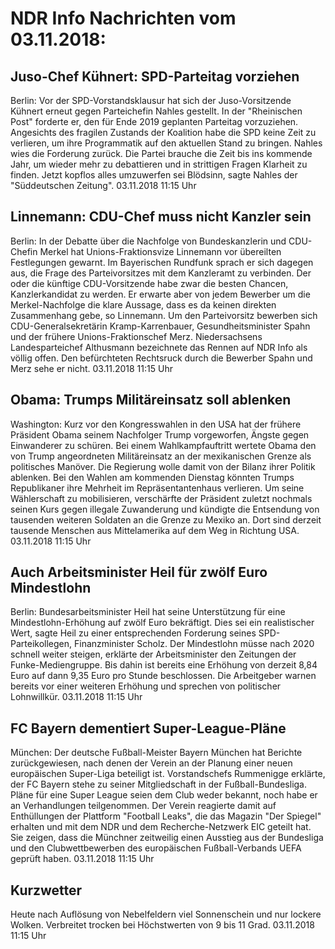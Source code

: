 # NDR Info Nachrichten vom 03.11.2018:


## Juso-Chef Kühnert: SPD-Parteitag vorziehen
Berlin: Vor der SPD-Vorstandsklausur hat sich der Juso-Vorsitzende Kühnert erneut gegen Parteichefin Nahles gestellt. In der "Rheinischen Post" forderte er, den für Ende 2019 geplanten Parteitag vorzuziehen. Angesichts des fragilen Zustands der Koalition habe die SPD keine Zeit zu verlieren, um ihre Programmatik auf den aktuellen Stand zu bringen. Nahles wies die Forderung zurück. Die Partei brauche die Zeit bis ins kommende Jahr, um wieder mehr zu debattieren und in strittigen Fragen Klarheit zu finden. Jetzt kopflos alles umzuwerfen sei Blödsinn, sagte Nahles der "Süddeutschen Zeitung". 03.11.2018 11:15 Uhr 

## Linnemann: CDU-Chef muss nicht Kanzler sein
Berlin: In der Debatte über die Nachfolge von Bundeskanzlerin und CDU-Chefin Merkel hat Unions-Fraktionsvize Linnemann vor übereilten Festlegungen gewarnt. Im Bayerischen Rundfunk sprach er sich dagegen aus, die Frage des Parteivorsitzes mit dem Kanzleramt zu verbinden. Der oder die künftige CDU-Vorsitzende habe zwar die besten Chancen, Kanzlerkandidat zu werden. Er erwarte aber von jedem Bewerber um die Merkel-Nachfolge die klare Aussage, dass es da keinen direkten Zusammenhang gebe, so Linnemann. Um den Parteivorsitz bewerben sich CDU-Generalsekretärin Kramp-Karrenbauer, Gesundheitsminister Spahn und der frühere Unions-Fraktionschef Merz. Niedersachsens Landesparteichef Althusmann bezeichnete das Rennen auf NDR Info als völlig offen. Den befürchteten Rechtsruck durch die Bewerber Spahn und Merz sehe er nicht. 03.11.2018 11:15 Uhr 

## Obama: Trumps Militäreinsatz soll ablenken
Washington: 	Kurz vor den Kongresswahlen in den USA hat der frühere Präsident Obama seinem Nachfolger Trump vorgeworfen, Ängste gegen Einwanderer zu schüren. Bei einem Wahlkampfauftritt wertete Obama den von Trump angeordneten Militäreinsatz an der mexikanischen Grenze als politisches Manöver. Die Regierung wolle damit von der Bilanz ihrer Politik ablenken. Bei den Wahlen am kommenden Dienstag könnten Trumps Republikaner ihre Mehrheit im Repräsentantenhaus verlieren. Um seine Wählerschaft zu mobilisieren, verschärfte der Präsident zuletzt nochmals seinen Kurs gegen illegale Zuwanderung und kündigte die Entsendung von tausenden weiteren Soldaten an die Grenze zu Mexiko an. Dort sind derzeit tausende Menschen aus Mittelamerika auf dem Weg in Richtung USA. 03.11.2018 11:15 Uhr 

## Auch Arbeitsminister Heil für zwölf Euro Mindestlohn
Berlin: 	Bundesarbeitsminister Heil hat seine Unterstützung für eine Mindestlohn-Erhöhung auf zwölf Euro bekräftigt. Dies sei ein realistischer Wert, sagte Heil zu einer entsprechenden Forderung seines SPD-Parteikollegen, Finanzminister Scholz. Der Mindestlohn müsse nach 2020 schnell weiter steigen, erklärte der Arbeitsminister den Zeitungen der Funke-Mediengruppe. Bis dahin ist bereits eine Erhöhung von derzeit 8,84 Euro auf dann 9,35 Euro pro Stunde beschlossen. Die Arbeitgeber warnen bereits vor einer weiteren Erhöhung und sprechen von politischer Lohnwillkür. 03.11.2018 11:15 Uhr 

## FC Bayern dementiert Super-League-Pläne
München: Der deutsche Fußball-Meister Bayern München hat Berichte zurückgewiesen, nach denen der Verein an der Planung einer neuen europäischen Super-Liga beteiligt ist. Vorstandschefs Rummenigge erklärte, der FC Bayern stehe zu seiner Mitgliedschaft in der Fußball-Bundesliga. Pläne für eine Super League seien dem Club weder bekannt, noch habe er an Verhandlungen teilgenommen. Der Verein reagierte damit auf Enthüllungen der Plattform "Football Leaks", die das Magazin "Der Spiegel" erhalten und mit dem NDR und dem Recherche-Netzwerk EIC geteilt hat. Sie zeigen, dass die Münchner zeitweilig einen Ausstieg aus der Bundesliga und den Clubwettbewerben des europäischen Fußball-Verbands UEFA geprüft haben. 03.11.2018 11:15 Uhr 

## Kurzwetter
Heute nach Auflösung von Nebelfeldern viel Sonnenschein und nur lockere Wolken. Verbreitet trocken bei Höchstwerten von 9  bis 11 Grad. 03.11.2018 11:15 Uhr 
